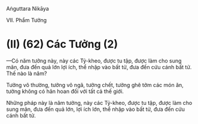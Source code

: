 Aṅguttara Nikāya

VII. Phẩm Tưởng

# (II) (62) Các Tưởng (2)

—Có năm tưởng này, này các Tỷ-kheo, được tu tập, được làm cho sung mãn, đưa đến quả lớn lợi ích, thể nhập vào bất tử, đưa đến cứu cánh bất tử. Thế nào là năm?

Tưởng vô thường, tưởng vô ngã, tưởng chết, tưởng ghê tởm các món ăn, tưởng không có hân hoan đối với tất cả thế giới.

Những pháp này là năm tưởng, này các Tỷ-kheo, được tu tập, được làm cho sung mãn, đưa đến quả lớn, lợi ích lớn, thể nhập vào bất tử, đưa đến cứu cánh bất tử.

